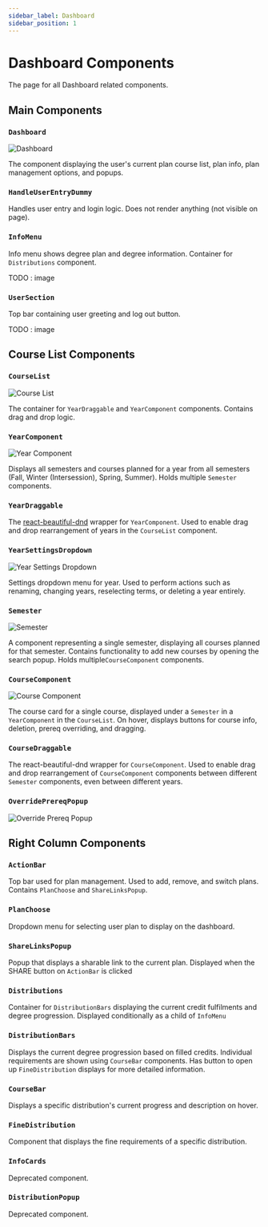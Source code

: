 ```yaml
---
sidebar_label: Dashboard
sidebar_position: 1
---
```


# Dashboard Components
The page for all Dashboard related components.

## Main Components

### ``Dashboard``
![Dashboard](/img/components/dashboard.png)

The component displaying the user's current plan course list, plan info, plan management options, and popups.

### ``HandleUserEntryDummy``
Handles user entry and login logic. Does not render anything (not visible on page).

### ``InfoMenu``
Info menu shows degree plan and degree information. Container for ``Distributions`` component.

TODO : image

### ``UserSection``
Top bar containing user greeting and log out button.

TODO : image

## Course List Components

### ``CourseList``
![Course List](/img/components/course-list.png)

The container for ``YearDraggable`` and ``YearComponent`` components. Contains drag and drop logic.

### ``YearComponent``
![Year Component](/img/components/year-component.png)

Displays all semesters and courses planned for a year from all semesters (Fall, Winter (Intersession), Spring, Summer).
Holds multiple ``Semester`` components.

### ``YearDraggable``
The [react-beautiful-dnd](https://github.com/atlassian/react-beautiful-dnd) wrapper for ``YearComponent``.
Used to enable drag and drop rearrangement of years in the ``CourseList`` component.

### ``YearSettingsDropdown``
![Year Settings Dropdown](/img/components/year-settings-dropdown.png)

Settings dropdown menu for year. Used to perform actions such as renaming, changing years, reselecting terms, or
deleting a year entirely.

### ``Semester``
![Semester](/img/components/semester.png)

A component representing a single semester, displaying all courses planned for that semester. 
Contains functionality to add new courses by opening the search popup.
Holds multiple``CourseComponent`` components.

### ``CourseComponent``
![Course Component](/img/components/course.png)

The course card for a single course, displayed under a ``Semester`` in a ``YearComponent`` in the ``CourseList``. 
On hover, displays buttons for course info, deletion, prereq overriding, and dragging.

### ``CourseDraggable``

The react-beautiful-dnd wrapper for ``CourseComponent``. Used to enable drag and drop rearrangement of
 ``CourseComponent`` components between different ``Semester`` components, even between different years.

### ``OverridePrereqPopup``
![Override Prereq Popup](/img/components/override-prereq-popup.png)

## Right Column Components

### ``ActionBar``
Top bar used for plan management. Used to add, remove, and switch plans.
Contains ``PlanChoose`` and ``ShareLinksPopup``.

### ``PlanChoose``
Dropdown menu for selecting user plan to display on the dashboard.

### ``ShareLinksPopup``
Popup that displays a sharable link to the current plan. Displayed when the SHARE button on 
``ActionBar`` is clicked

### ``Distributions``
Container for ``DistributionBars`` displaying the current credit fulfilments and degree progression.
Displayed conditionally as a child of ``InfoMenu``

### ``DistributionBars``
Displays the current degree progression based on filled credits. Individual requirements are shown
using ``CourseBar`` components. Has button to open up ``FineDistribution`` displays for more detailed information.

### ``CourseBar``
Displays a specific distribution's current progress and description on hover.

### ``FineDistribution``
Component that displays the fine requirements of a specific distribution.

### ``InfoCards``
Deprecated component.

### ``DistributionPopup``
Deprecated component.